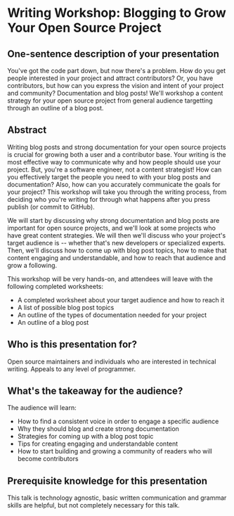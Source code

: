 # Writing Workshop: Blogging to Grow Your Open Source Project

## One-sentence description of your presentation 

You've got the code part down, but now there's a problem. How do you get people interested in your project and attract contributors? Or, you have contributors, but how can you express the vision and intent of your project and community? Documentation and blog posts! We'll workshop a content strategy for your open source project from general audience targetting through an outline of a blog post.

## Abstract

Writing blog posts and strong documentation for your open source projects is crucial for growing both a user and a contributor base. Your writing is the most effective way to communicate why and how people should use your project. But, you're a software engineer, not a content strategist! How can you effectively target the people you need to with your blog posts and documentation? Also, how can you accurately communicate the goals for your project? This workshop will take you through the writing process, from deciding who you're writing for through what happens after you press publish (or commit to GitHub).

We will start by discussing why strong documentation and blog posts are important for open source projects, and we'll look at some projects who have great content strategies. We will then we'll discuss who your project's target audience is -- whether that's new developers or specialized experts. Then, we'll discuss how to come up with blog post topics, how to make that content engaging and understandable, and how to reach that audience and grow a following.

This workshop will be very hands-on, and attendees will leave with the following completed worksheets:

- A completed worksheet about your target audience and how to reach it
- A list of possible blog post topics
- An outline of the types of documentation needed for your project
- An outline of a blog post

## Who is this presentation for?

Open source maintainers and individuals who are interested in technical writing. Appeals to any level of programmer.

## What's the takeaway for the audience?

The audience will learn:
- How to find a consistent voice in order to engage a specific audience
- Why they should blog and create strong documentation
- Strategies for coming up with a blog post topic
- Tips for creating engaging and understandable content
- How to start building and growing a community of readers who will become contributors

## Prerequisite knowledge for this presentation

This talk is technology agnostic, basic written communication and grammar skills are helpful, but not completely necessary for this talk.
